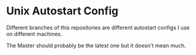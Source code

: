 # Unix Autostart Config

Different branches of this repositories are different autostart configs I use on different machines.

The Master should probably be the latest one but it doesn't mean much.
